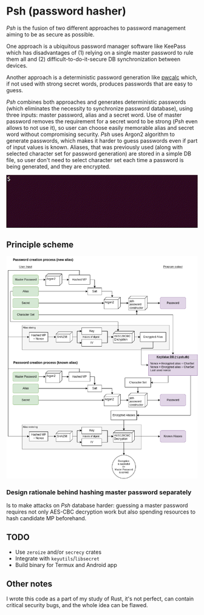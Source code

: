 # Psh (password hasher)

*Psh* is the fusion of two different approaches to password management aiming to be as secure as possible.

One approach is a ubiquitous password manager software like KeePass which has disadvantages of (1) relying on a single master password to rule them all and (2) difficult-to-do-it-secure DB synchronization between devices.

Another approach is a deterministic password generation like [pwcalc](https://github.com/pmorjan/pwcalc-chrome) which, if not used with strong secret words, produces passwords that are easy to guess.

*Psh* combines both approaches and generates deterministic passwords (which eliminates the necessity to synchronize password database), using three inputs: master password, alias and a secret word. Use of master password removes the requirement for a secret word to be strong (*Psh* even allows to not use it), so user can choose easily memorable alias and secret word without compromising security. *Psh* uses Argon2 algorithm to generate passwords, which makes it harder to guess passwords even if part of input values is known. Aliases, that was previously used (along with selected character set for password generation) are stored in a simple DB file, so user don't need to select character set each time a password is being generated, and they are encrypted.

![](/psh.gif "")

## Principle scheme

![](/psh.png "")

### Design rationale behind hashing master password separately

Is to make attacks on *Psh* database harder: guessing a master password requires not only AES-CBC decryption work but also spending resources to hash candidate MP beforehand.

## TODO

* Use `zeroize` and/or `secrecy` crates
* Integrate with `keyutils`/`libsecret`
* Build binary for Termux and Android app

## Other notes

I wrote this code as a part of my study of Rust, it's not perfect, can contain critical security bugs, and the whole idea can be flawed.

